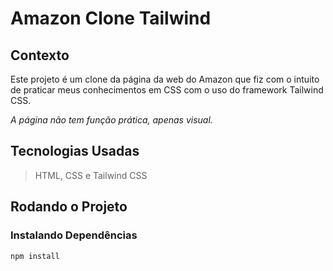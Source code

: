 # Amazon Clone Tailwind

## Contexto

Este projeto é um clone da página da web do Amazon que fiz com o intuito de praticar meus conhecimentos em CSS com o uso do framework Tailwind CSS.

*A página não tem função prática, apenas visual.*

## Tecnologias Usadas

> HTML, CSS e Tailwind CSS

## Rodando o Projeto

### Instalando Dependências

```bash
npm install
```
